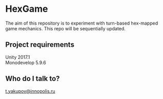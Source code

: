 # HexGame  

The aim of this repository is to experiment with turn-based hex-mapped game mechanics. 
This repo will be sequentially updated.

## Project requirements  
Unity 2017.1  
Monodevelop 5.9.6

## Who do I talk to?  
t.yakupov@innopolis.ru
